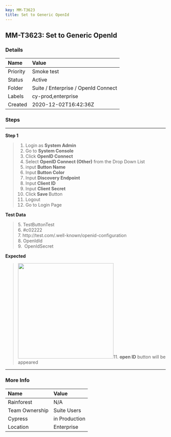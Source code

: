 ```yaml
---
key: MM-T3623
title: Set to Generic OpenId
---
```


## MM-T3623: Set to Generic OpenId

### Details

| Name     | Value                               |
| :------- | :---------------------------------- |
| Priority | Smoke test                          |
| Status   | Active                              |
| Folder   | Suite / Enterprise / OpenId Connect |
| Labels   | cy-prod,enterprise                  |
| Created  | 2020-12-02T16:42:36Z                |

### Steps

<hr/>

**Step 1**

> <article><ol><li>Login as <strong>System Admin</strong></li><li>Go to <strong>System Console</strong></li><li>Click <strong>OpenID Connect</strong></li><li>Select <strong>OpenID Connect (Other)</strong> from the Drop Down List</li><li>input <strong>Button Name</strong></li><li>Input<strong>&nbsp;Button Color</strong></li><li>Input <strong>Discovery Endpoint</strong></li><li>Input<strong>&nbsp;Client ID</strong></li><li>Input <strong>Client Secret</strong></li><li>Click<strong>&nbsp;Save&nbsp;</strong>Button</li><li>Logout</li><li>Go to Login Page</li></ol></article>

**Test Data**

> <article>5. TestButtonTest<br>6. #c02222<br>7.  http://test.com/.well-known/openid-configuration<br>8.  OpenIdId<br>9. &nbsp;OpenIdSecret</article>

**Expected**

> <article><img src="https://smartbear-tm4j-prod-us-west-2-attachment-rich-text.s3.us-west-2.amazonaws.com/embedded-f3277290f945470c4add5d21ef3dc7ca7b74388fc7152bfb6b99ae58c66a95a8-1606927494678-1606927494678.png" style="width: 300px;" class="fr-fic fr-fil fr-dib">11. <strong>open ID</strong> button will be appeared</article>

<hr/>

### More Info

| Name           | Value         |
| :------------- | :------------ |
| Rainforest     | N/A           |
| Team Ownership | Suite Users   |
| Cypress        | in Production |
| Location       | Enterprise    |
